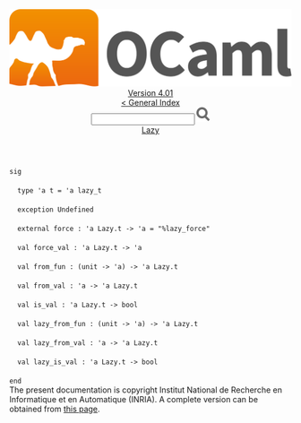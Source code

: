 <!-- ((! set title API !)) ((! set documentation !)) ((! set api !)) ((! set nobreadcrumb !)) -->
<div class="api"><header><nav class="toc brand"><a class="brand" href="https://ocaml.org/"><img src="colour-logo-gray.svg" class="svg" alt="OCaml"></a></nav><nav class="toc"><div class="toc_version"><a href="/docs" id="version-select">Version 4.01</a></div><a href="index.html">&lt; General Index</a><div class="api_search"><input type="text" name="apisearch" id="api_search" oninput="mySearch(false);" onkeypress="this.oninput();" onclick="this.oninput();" onpaste="this.oninput();">
<img src="search_icon.svg" alt="Search" class="svg" onclick="mySearch(false)"></div>
<div id="search_results"></div><div class="toc_title"><a href="Lazy.html">Lazy</a></div><ul></ul></nav></header>
<code class="code"><span class="keyword">sig</span><br>
&nbsp;&nbsp;<span class="keyword">type</span>&nbsp;<span class="keywordsign">'</span>a&nbsp;t&nbsp;=&nbsp;<span class="keywordsign">'</span>a&nbsp;lazy_t<br>
&nbsp;&nbsp;<span class="keyword">exception</span>&nbsp;<span class="constructor">Undefined</span><br>
&nbsp;&nbsp;<span class="keyword">external</span>&nbsp;force&nbsp;:&nbsp;<span class="keywordsign">'</span>a&nbsp;<span class="constructor">Lazy</span>.t&nbsp;<span class="keywordsign">-&gt;</span>&nbsp;<span class="keywordsign">'</span>a&nbsp;=&nbsp;<span class="string">"%lazy_force"</span><br>
&nbsp;&nbsp;<span class="keyword">val</span>&nbsp;force_val&nbsp;:&nbsp;<span class="keywordsign">'</span>a&nbsp;<span class="constructor">Lazy</span>.t&nbsp;<span class="keywordsign">-&gt;</span>&nbsp;<span class="keywordsign">'</span>a<br>
&nbsp;&nbsp;<span class="keyword">val</span>&nbsp;from_fun&nbsp;:&nbsp;(unit&nbsp;<span class="keywordsign">-&gt;</span>&nbsp;<span class="keywordsign">'</span>a)&nbsp;<span class="keywordsign">-&gt;</span>&nbsp;<span class="keywordsign">'</span>a&nbsp;<span class="constructor">Lazy</span>.t<br>
&nbsp;&nbsp;<span class="keyword">val</span>&nbsp;from_val&nbsp;:&nbsp;<span class="keywordsign">'</span>a&nbsp;<span class="keywordsign">-&gt;</span>&nbsp;<span class="keywordsign">'</span>a&nbsp;<span class="constructor">Lazy</span>.t<br>
&nbsp;&nbsp;<span class="keyword">val</span>&nbsp;is_val&nbsp;:&nbsp;<span class="keywordsign">'</span>a&nbsp;<span class="constructor">Lazy</span>.t&nbsp;<span class="keywordsign">-&gt;</span>&nbsp;bool<br>
&nbsp;&nbsp;<span class="keyword">val</span>&nbsp;lazy_from_fun&nbsp;:&nbsp;(unit&nbsp;<span class="keywordsign">-&gt;</span>&nbsp;<span class="keywordsign">'</span>a)&nbsp;<span class="keywordsign">-&gt;</span>&nbsp;<span class="keywordsign">'</span>a&nbsp;<span class="constructor">Lazy</span>.t<br>
&nbsp;&nbsp;<span class="keyword">val</span>&nbsp;lazy_from_val&nbsp;:&nbsp;<span class="keywordsign">'</span>a&nbsp;<span class="keywordsign">-&gt;</span>&nbsp;<span class="keywordsign">'</span>a&nbsp;<span class="constructor">Lazy</span>.t<br>
&nbsp;&nbsp;<span class="keyword">val</span>&nbsp;lazy_is_val&nbsp;:&nbsp;<span class="keywordsign">'</span>a&nbsp;<span class="constructor">Lazy</span>.t&nbsp;<span class="keywordsign">-&gt;</span>&nbsp;bool<br>
<span class="keyword">end</span></code><div class="copyright">The present documentation is copyright Institut National de Recherche en Informatique et en Automatique (INRIA). A complete version can be obtained from <a href="http://caml.inria.fr/pub/docs/manual-ocaml/">this page</a>.</div></div>